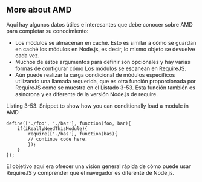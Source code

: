 ## More about AMD

Aquí hay algunos datos útiles e interesantes que debe conocer sobre AMD para completar su conocimiento:

* Los módulos se almacenan en caché. Esto es similar a cómo se guardan en caché los módulos en Node.js, es decir, lo mismo
objeto se devuelve cada vez.
* Muchos de estos argumentos para definir son opcionales y hay varias formas de configurar cómo
Los módulos se escanean en RequireJS.
* Aún puede realizar la carga condicional de módulos específicos utilizando una llamada requerida, que es otra
función proporcionada por RequireJS como se muestra en el Listado 3-53. Esta función también es asíncrona y es
diferente de la versión Node.js de require.

Listing 3-53. Snippet to show how you can conditionally load a module in AMD

```
define(['./foo', './bar'], function(foo, bar){
    if(iReallyNeedThisModule){
        require(['./bas'], function(bas){
        // continue code here.
        });
    }
});
```

El objetivo aquí era ofrecer una visión general rápida de cómo puede usar RequireJS y comprender que el navegador es
diferente de Node.js.


